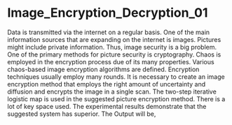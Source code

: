 # Image_Encryption_Decryption_01
Data is transmitted via the internet on a regular basis. One of the main information sources that are
expanding on the internet is images. Pictures might include private information. Thus, image security is a big problem. One of the primary methods for picture security is cryptography. Chaos is employed in the encryption process due of its many properties. Various chaos-based image encryption algorithms are defined. Encryption techniques usually employ many rounds. It is necessary to create an image encryption method that employs the right amount of uncertainty and diffusion and encrypts the image in a single scan. The two-step iterative logistic map is used in the suggested picture encryption method. There is a lot of key space used. The experimental results demonstrate that the suggested system has superior.
The Output will be,
